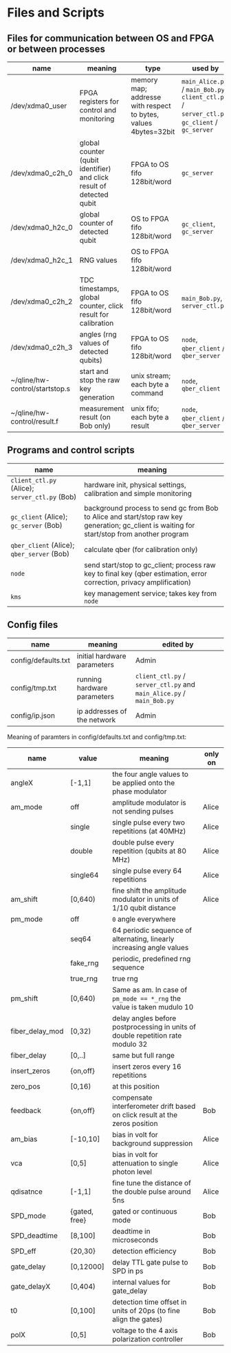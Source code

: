 # Files and Scripts


## Files for communication between OS and FPGA or between processes


| name                            | meaning                                                               | type                                                             | used by                                                                                        |
| ----                            | ----                                                                  | ----                                                             | ----                                                                                           |
| /dev/xdma0_user                 | FPGA registers for control and monitoring                             | memory map; addresse with respect to bytes, values 4bytes=32bit  | `main_Alice.py` / `main_Bob.py`, `client_ctl.py` / `server_ctl.py`, `gc_client` / `gc_server`  |
| /dev/xdma0_c2h_0                | global counter (qubit identifier) and click result of detected qubit  | FPGA to OS fifo 128bit/word                                      | `gc_server`                                                                                    |
| /dev/xdma0_h2c_0                | global counter of detected qubit                                      | OS to FPGA fifo 128bit/word                                      | `gc_client`, `gc_server`                                                                       |
| /dev/xdma0_h2c_1                | RNG values                                                            | OS to FPGA fifo 128bit/word                                      |                                                                                                |
| /dev/xdma0_c2h_2                | TDC timestamps, global counter, click result for calibration          | FPGA to OS fifo 128bit/word                                      | `main_Bob.py`,  `server_ctl.py`                                                                |
| /dev/xdma0_c2h_3                | angles (rng values of detected qubits)                                | FPGA to OS fifo 128bit/word                                      | `node`, `qber_client` / `qber_server`                                                          |
| ~/qline/hw-control/startstop.s  | start and stop the raw key generation                                 | unix stream; each byte a command                                 | `node`, `qber_client`                                                                          |
| ~/qline/hw-control/result.f     | measurement result (on Bob only)                                      | unix fifo; each byte a result                                    | `node`, `qber_client` / `qber_server`                                                          |

## Programs and control scripts

| name                                        | meaning                                                                                                                                      |
| ----                                        | ----                                                                                                                                         |
| `client_ctl.py` (Alice); `server_ctl.py` (Bob)  | hardware init, physical settings, calibration and simple monitoring                                                                          |
| `gc_client` (Alice); `gc_server` (Bob)          | background process to send gc from Bob to Alice and start/stop raw key generation; gc_client is waiting for start/stop from another program  |
| `qber_client` (Alice); `qber_server` (Bob)          | calculate qber (for calibration only)  |
| `node`                                        | send start/stop to gc_client; process raw key to final key (qber estimation, error correction, privacy amplification)                        |
| `kms`                                         | key management service; takes key from `node`                                                                                                                       |

## Config files

| name                 | meaning                     |  edited by        |
| ----                 | ----                        | ----            |
| config/defaults.txt  | initial hardware parameters  | Admin   |
| config/tmp.txt  | running hardware parameters  | `client_ctl.py` / `server_ctl.py` and `main_Alice.py` / `main_Bob.py`  |
| config/ip.json  | ip addresses of the network  | Admin  |


Meaning of paramters in config/defaults.txt and config/tmp.txt:

| name             | value          | meaning                                                                          | only on  |
| ---------        | ------         | -----------                                                                      | ------   |
| angleX           | [-1,1]         | the four angle values to be applied onto the phase modulator                     |          |
| am_mode          | off            | amplitude modulator is not sending pulses                                        | Alice    |
|                  | single         | single pulse every two repetitions (at 40MHz)                                    | Alice    |
|                  | double         | double pulse every repetition (qubits at 80 MHz)                                 | Alice    |
|                  | single64       | single pulse every 64 repetitions                                                | Alice    |
| am_shift         | [0,640)        | fine shift the amplitude modulator in units of 1/10 qubit distance               | Alice    |
| pm_mode          | off            | `0` angle everywhere                                                             |          |
|                  | seq64          | 64 periodic sequence of alternating, linearly increasing angle values            |          |
|                  | fake_rng       | periodic, predefined rng sequence                                                |          |
|                  | true_rng       | true rng                                                                         |          |
| pm_shift         | [0,640)        | Same as am. In case of `pm_mode == *_rng` the value is taken mudulo 10           |          |
| fiber_delay_mod  | [0,32)         | delay angles before postprocessing in units of double repetition rate modulo 32  |          |
| fiber_delay      | [0,..]         | same but full range                                                              |          |
| insert_zeros     | {on,off}       | insert zeros every 16 repetitions                                                |          |
| zero_pos         | [0,16)         | at this position                                                                 |          |
| feedback         | {on,off}       | compensate interferometer drift based on click result at the zeros position      | Bob      |
| am_bias          | [-10,10]       | bias in volt for background suppression                                          | Alice    |
| vca              | [0,5]          | bias in volt for attenuation to single photon level                              | Alice    |
| qdisatnce        | [-1,1]         | fine tune the distance of the double pulse around 5ns                            | Alice    |
| SPD_mode         | {gated, free}  | gated or continuous mode                                                         | Bob      |
| SPD_deadtime     | [8,100]        | deadtime in microseconds                                                         | Bob      |
| SPD_eff          | {20,30}        | detection efficiency                                                             | Bob      |
| gate_delay       | [0,12000]      | delay TTL gate pulse to SPD in ps                                                | Bob      |
| gate_delayX      | [0,404)        | internal values for gate_delay                                                   | Bob      |
| t0               | [0,100]        | detection time offset in units of 20ps (to fine align the gates)                 | Bob      |
| polX             | [0,5]          | voltage to the 4 axis polarization controller                                    | Bob      |






